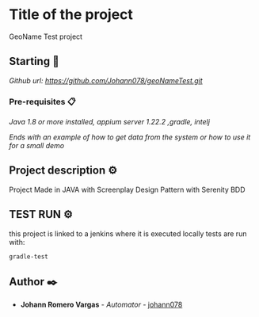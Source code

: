 # Title of the project

GeoName Test project

## Starting 🚀

_Github url: https://github.com/Johann078/geoNameTest.git_


### Pre-requisites 📋

_Java 1.8 or more installed,
   appium server 1.22.2
   ,gradle, intelj_

_Ends with an example of how to get data from the system or how to use it for a small demo_

## Project description ⚙️

Project Made in JAVA with Screenplay Design Pattern with Serenity BDD

## TEST RUN ⚙️

this project is linked to a jenkins where it is executed locally
tests are run with:

```
gradle-test
```

## Author ✒️

* **Johann Romero Vargas** - *Automator* - [johann078](https://github.com/Johann078)
